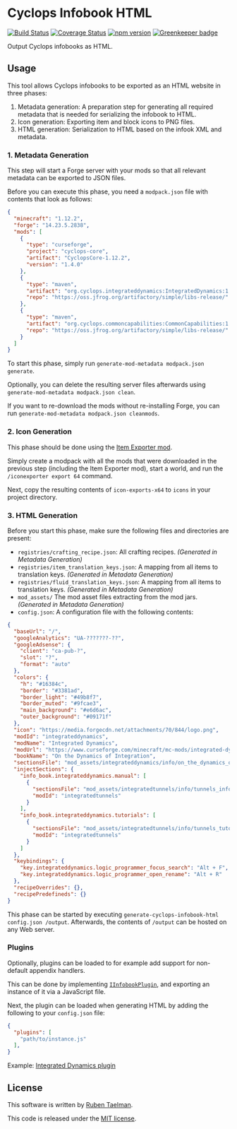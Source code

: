 # Cyclops Infobook HTML

[![Build Status](https://travis-ci.org/CyclopsMC/infobook-html.svg?branch=master)](https://travis-ci.org/CyclopsMC/infobook-html)
[![Coverage Status](https://coveralls.io/repos/github/CyclopsMC/infobook-html/badge.svg?branch=master)](https://coveralls.io/github/CyclopsMC/infobook-html?branch=master)
[![npm version](https://badge.fury.io/js/infobook-html.svg)](https://www.npmjs.com/package/infobook-html)
[![Greenkeeper badge](https://badges.greenkeeper.io/CyclopsMC/infobook-html.svg)](https://greenkeeper.io/)

Output Cyclops infobooks as HTML.

## Usage

This tool allows Cyclops infobooks to be exported as an HTML website in three phases:

1. Metadata generation: A preparation step for generating all required metadata that is needed for serializing the infobook to HTML.
2. Icon generation: Exporting item and block icons to PNG files. 
3. HTML generation: Serialization to HTML based on the infook XML and metadata.

### 1. Metadata Generation

This step will start a Forge server with your mods so that all relevant metadata can be exported to JSON files.

Before you can execute this phase, you need a `modpack.json` file with contents that look as follows:
```json
{
  "minecraft": "1.12.2",
  "forge": "14.23.5.2838",
  "mods": [
	{
	  "type": "curseforge",
	  "project": "cyclops-core",
	  "artifact": "CyclopsCore-1.12.2",
	  "version": "1.4.0"
	},
    {
	  "type": "maven",
      "artifact": "org.cyclops.integrateddynamics:IntegratedDynamics:1.12.2-1.0.9-1317",
      "repo": "https://oss.jfrog.org/artifactory/simple/libs-release/"
    },
    {
	  "type": "maven",
      "artifact": "org.cyclops.commoncapabilities:CommonCapabilities:1.12.2-2.4.4-309",
      "repo": "https://oss.jfrog.org/artifactory/simple/libs-release/"
    }
  ]
}
```

To start this phase, simply run `generate-mod-metadata modpack.json generate`.

Optionally, you can delete the resulting server files afterwards using `generate-mod-metadata modpack.json clean`.

If you want to re-download the mods without re-installing Forge, you can run `generate-mod-metadata modpack.json cleanmods`.

### 2. Icon Generation

This phase should be done using the [Item Exporter mod](https://github.com/CyclopsMC/IconExporter).

Simply create a modpack with all the mods that were downloaded in the previous step (including the Item Exporter mod),
start a world, and run the `/iconexporter export 64` command.

Next, copy the resulting contents of `icon-exports-x64` to `icons` in your project directory.

### 3. HTML Generation

Before you start this phase, make sure the following files and directories are present:

* `registries/crafting_recipe.json`: All crafting recipes. _(Generated in Metadata Generation)_
* `registries/item_translation_keys.json`: A mapping from all items to translation keys. _(Generated in Metadata Generation)_
* `registries/fluid_translation_keys.json`: A mapping from all items to translation keys. _(Generated in Metadata Generation)_
* `mod_assets/` The mod asset files extracting from the mod jars. _(Generated in Metadata Generation)_
* `config.json`: A configuration file with the following contents:

```json
{
  "baseUrl": "/",
  "googleAnalytics": "UA-???????-??",
  "googleAdsense": {
    "client": "ca-pub-?",
    "slot": "?",
    "format": "auto"
  },
  "colors": {
    "h": "#16384c",
    "border": "#3381ad",
    "border_light": "#49b8f7",
    "border_muted": "#9fcae3",
    "main_background": "#e6d6ac",
    "outer_background": "#09171f"
  },
  "icon": "https://media.forgecdn.net/attachments/70/844/logo.png",
  "modId": "integrateddynamics",
  "modName": "Integrated Dynamics",
  "modUrl": "https://www.curseforge.com/minecraft/mc-mods/integrated-dynamics",
  "bookName": "On the Dynamics of Integration",
  "sectionsFile": "mod_assets/integrateddynamics/info/on_the_dynamics_of_integration.xml",
  "injectSections": {
    "info_book.integrateddynamics.manual": [
      {
        "sectionsFile": "mod_assets/integratedtunnels/info/tunnels_info.xml",
        "modId": "integratedtunnels"
      }
    ],
    "info_book.integrateddynamics.tutorials": [
      {
        "sectionsFile": "mod_assets/integratedtunnels/info/tunnels_tutorials.xml",
        "modId": "integratedtunnels"
      }
    ]
  },
  "keybindings": {
    "key.integrateddynamics.logic_programmer_focus_search": "Alt + F",
    "key.integrateddynamics.logic_programmer_open_rename": "Alt + R"
  },
  "recipeOverrides": {},
  "recipePredefineds": {}
}
```

This phase can be started by executing `generate-cyclops-infobook-html config.json /output`.
Afterwards, the contents of `/output` can be hosted on any Web server.

### Plugins

Optionally, plugins can be loaded to for example add support for non-default appendix handlers.

This can be done by implementing [`IInfobookPlugin`](https://github.com/CyclopsMC/infobook-html/blob/master/lib/infobook/IInfobookPlugin.ts),
and exporting an instance of it via a JavaScript file.

Next, the plugin can be loaded when generating HTML by adding the following to your `config.json` file:

```json
{
  "plugins": [
    "path/to/instance.js"
  ],
}
```

Example: [Integrated Dynamics plugin](https://github.com/CyclopsMC/infobook-html-integrateddynamics)

## License
This software is written by [Ruben Taelman](http://rubensworks.net/).

This code is released under the [MIT license](http://opensource.org/licenses/MIT).